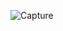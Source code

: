![Capture](https://github.com/mhmdParvari/WebLearn/assets/103634638/b2bf4341-364d-4bf2-b629-beb6f88cdcbd)
